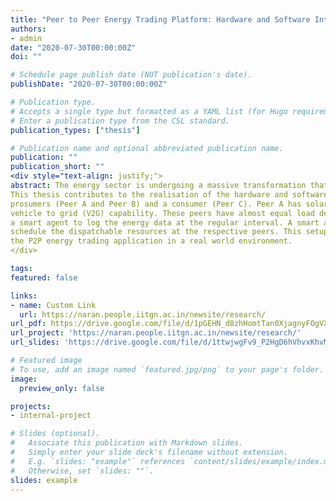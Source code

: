```yaml
---
title: "Peer to Peer Energy Trading Platform: Hardware and Software Integration"
authors:
- admin
date: "2020-07-30T00:00:00Z"
doi: ""

# Schedule page publish date (NOT publication's date).
publishDate: "2020-07-30T00:00:00Z"

# Publication type.
# Accepts a single type but formatted as a YAML list (for Hugo requirements).
# Enter a publication type from the CSL standard.
publication_types: ["thesis"]

# Publication name and optional abbreviated publication name.
publication: ""
publication_short: ""
<div style="text-align: justify;">
abstract: The energy sector is undergoing a massive transformation that includes key aspects such as integrating renewables, improving operational efficiency, leveraging smart grid infrastructure, and handling the dynamics of transactive energy. Digitization of electricity value chain and increased integration of distributed energy resources are turning passive consumers into active consumers who can locally sell their electricity, called Prosumers. The Peer to Peer (P2P) energy trading is a new paradigm, which introduces flexibility among the electricity users, where the energy from renewables and battery storage is shared and traded locally. 
This thesis contributes to the realisation of the hardware and software platform for P2P energy trading testbed at IIT Gandhinagar. This setup comprises two
prosumers (Peer A and Peer B) and a consumer (Peer C). Peer A has solar PV, and battery energy storage system, whereas Peer B has an EV charging with a
vehicle to grid (V2G) capability. These peers have almost equal load demand to meet. The energy meters connected at the respective nodes are integrated with
a smart agent to log the energy data at the regular interval. A smart agent runs the forecasting module followed by an optimization algorithm to optimally
schedule the dispatchable resources at the respective peers. This setup has been seamlessly interfaced with Blockchain based digital platform for showcasing
the P2P energy trading application in a real world environment.
</div>

tags:
featured: false

links:
- name: Custom Link
  url: https://naran.people.iitgn.ac.in/newsite/research/
url_pdf: https://drive.google.com/file/d/1pGEHN_d8zhHomtTan0XjagnyFOgVXN1d/view?usp=sharing
url_project: 'https://naran.people.iitgn.ac.in/newsite/research/'
url_slides: 'https://drive.google.com/file/d/1ttwjwgFv9_P2HgD6hVhvxKhvMRSbJBBY/view?usp=sharing'

# Featured image
# To use, add an image named `featured.jpg/png` to your page's folder. 
image:
  preview_only: false

projects:
- internal-project

# Slides (optional).
#   Associate this publication with Markdown slides.
#   Simply enter your slide deck's filename without extension.
#   E.g. `slides: "example"` references `content/slides/example/index.md`.
#   Otherwise, set `slides: ""`.
slides: example
---
```

